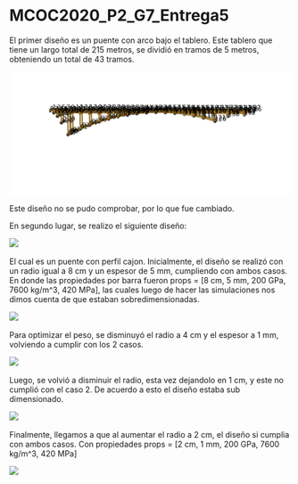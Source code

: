 # MCOC2020_P2_G7_Entrega5

El primer diseño es un puente con arco bajo el tablero. Este tablero que tiene un largo total de 215 metros, se dividió en tramos de 5 metros, obteniendo un total de 43 tramos.

![](Imagenes/Puente_arco.png)

Este diseño no se pudo comprobar, por lo que fue cambiado.

En segundo lugar, se realizo el siguiente diseño:


![](Imagenes/Diseño2.png)

El cual es un puente con perfil cajon. Inicialmente, el diseño se realizó con un radio igual a 8 cm y un espesor de 5 mm, cumpliendo con ambos casos. En donde las propiedades por barra fueron props = [8 cm, 5 mm, 200 GPa, 7600 kg/m^3, 420 MPa], las cuales luego de hacer las simulaciones nos dimos cuenta de que estaban sobredimensionadas.

![](Imagenes/Diseño_R8.png)

Para optimizar el peso, se disminuyó el radio a 4 cm y el espesor a 1 mm, volviendo a cumplir con los 2 casos.

![](Imagenes/Diseño_R4.png)

Luego, se volvió a disminuir el radio, esta vez dejandolo en 1 cm, y este no cumplió con el caso 2. De acuerdo a esto el diseño estaba sub dimensionado.

![](Imagenes/Diseño_R1.png)

Finalmente, llegamos a que al aumentar el radio a 2 cm, el diseño si cumplia con ambos casos. Con propiedades props = [2 cm, 1 mm, 200 GPa, 7600 kg/m^3, 420 MPa]

![](Imagenes/Diseño_R2.png)

